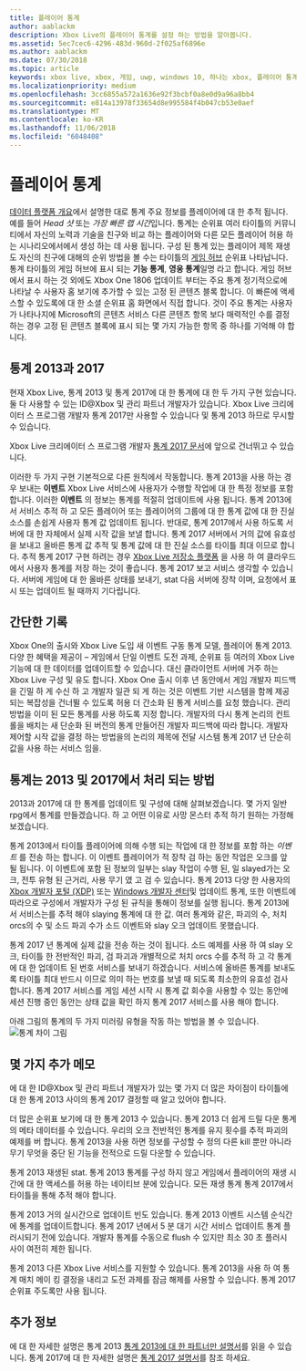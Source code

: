 ```yaml
---
title: 플레이어 통계
author: aablackm
description: Xbox Live의 플레이어 통계를 설정 하는 방법을 알아봅니다.
ms.assetid: 5ec7cec6-4296-483d-960d-2f025af6896e
ms.author: aablackm
ms.date: 07/30/2018
ms.topic: article
keywords: xbox live, xbox, 게임, uwp, windows 10, 하나는 xbox, 플레이어 통계, 순위표
ms.localizationpriority: medium
ms.openlocfilehash: 3cc6855a572a1636e92f3bcbf0a8e0d9a96a8bb4
ms.sourcegitcommit: e814a13978f33654d8e995584f4b047cb53e0aef
ms.translationtype: MT
ms.contentlocale: ko-KR
ms.lasthandoff: 11/06/2018
ms.locfileid: "6048408"
---
```

# <a name="player-stats"></a>플레이어 통계

[데이터 플랫폼 개요](../data-platform/data-platform.md)에서 설명한 대로 통계 주요 정보를 플레이어에 대 한 추적 됩니다. 예를 들어 *Head 샷* 또는 *가장 빠른 랩 시간*입니다. 통계는 순위표 여러 타이틀의 커뮤니티에서 자신의 노력과 기술을 친구와 비교 하는 플레이어와 다른 모든 플레이어 허용 하는 시나리오에서에서 생성 하는 데 사용 됩니다. 구성 된 통계 있는 플레이어 제목 재생도 자신의 친구에 대해의 순위 방법을 볼 수는 타이틀의 [게임 허브](../data-platform/designing-xbox-live-experiences.md) 순위표 나타납니다. 통계 타이틀의 게임 허브에 표시 되는 **기능 통계**, **영웅 통계**일명 라고 합니다. 게임 허브에서 표시 하는 것 외에도 Xbox One 1806 업데이트 부터는 주요 통계 정기적으로에 나타날 수 사용자 홈 보기에 추가할 수 있는 고정 된 콘텐츠 블록 합니다. 이 빠른에 액세스할 수 있도록에 대 한 소셜 순위표 홈 화면에서 직접 합니다. 것이 주요 통계는 사용자가 나타나지에 Microsoft의 콘텐츠 서비스 다른 콘텐츠 항목 보다 매력적인 수를 결정 하는 경우 고정 된 콘텐츠 블록에 표시 되는 몇 가지 가능한 항목 중 하나를 기억해 야 합니다.

## <a name="stats-2013-and-2017"></a>통계 2013과 2017

현재 Xbox Live, 통계 2013 및 통계 2017에 대 한 통계에 대 한 두 가지 구현 있습니다. 둘 다 사용할 수 있는 ID@Xbox 및 관리 파트너 개발자가 있습니다. Xbox Live 크리에이터 스 프로그램 개발자 통계 2017만 사용할 수 있습니다 및 통계 2013 하므로 무시할 수 있습니다.

Xbox Live 크리에이터 스 프로그램 개발자 [통계 2017 문서](stats2017.md)에 앞으로 건너뛰고 수 있습니다.

이러한 두 가지 구현 기본적으로 다른 원칙에서 작동합니다. 통계 2013을 사용 하는 경우 보내는 **이벤트** Xbox Live 서비스에 사용자가 수행할 작업에 대 한 특정 정보를 포함 합니다. 이러한 **이벤트** 의 정보는 통계를 적절히 업데이트에 사용 됩니다. 통계 2013에서 서비스 추적 하 고 모든 플레이어 또는 플레이어의 그룹에 대 한 통계 값에 대 한 진실 소스를 손쉽게 사용자 통계 값 업데이트 됩니다. 반대로, 통계 2017에서 사용 하도록 서버에 대 한 자체에서 실제 시작 값을 보낼 합니다. 통계 2017 서버에서 거의 값에 유효성을 보내고 올바른 통계 값 추적 및 통계 값에 대 한 진실 소스를 타이틀 최대 이므로 합니다. 추적 통계 2017 구현 하려는 경우 [Xbox Live 저장소 플랫폼](../storage-platform/storage-platform.md) 을 사용 하 여 클라우드에서 사용자 통계를 저장 하는 것이 좋습니다. 통계 2017 보고 서비스 생각할 수 있습니다. 서버에 게임에 대 한 올바른 상태를 보내기, stat 다음 서버에 장착 이며, 요청에서 표시 또는 업데이트 될 때까지 기다립니다.

## <a name="a-brief-history"></a>간단한 기록

Xbox One의 출시와 Xbox Live 도입 새 이벤트 구동 통계 모델, 플레이어 통계 2013. 다양 한 혜택을 제공이 – 게임에서 단일 이벤트 도전 과제, 순위표 등 여러의 Xbox Live 기능에 대 한 데이터를 업데이트할 수 있습니다. 대신 클라이언트 서버에 거주 하는 Xbox Live 구성 및 유도 합니다. Xbox One 출시 이후 년 동안에서 게임 개발자 피드백을 긴밀 하 게 수신 하 고 개발자 일관 되 게 하는 것은 이벤트 기반 시스템을 함께 제공 되는 복잡성을 건너뛸 수 있도록 허용 더 간소화 된 통계 서비스를 요청 했습니다. 관리 방법을 이미 된 모든 통계를 사용 하도록 지정 합니다. 개발자의 다시 통계 논리의 컨트롤을 배치는 새 단순화 된 버전의 통계 만들어진 개발자 피드백에 따라 합니다. 개발자 제어할 시작 값을 결정 하는 방법을의 논리의 제목에 전달 시스템 통계 2017 년 단순히 값을 사용 하는 서비스 임을.

## <a name="how-stats-are-handled-in-2013-and-2017"></a>통계는 2013 및 2017에서 처리 되는 방법

2013과 2017에 대 한 통계를 업데이트 및 구성에 대해 살펴보겠습니다. 몇 가지 일반 rpg에서 통계를 만들겠습니다. 하 고 어떤 이유로 사망 몬스터 추적 하기 원하는 가정해 보겠습니다.

통계 2013에서 타이틀 플레이어에 의해 수행 되는 작업에 대 한 정보를 포함 하는 *이벤트* 를 전송 하는 합니다. 이 이벤트 플레이어가 적 장착 검 하는 동안 작업은 오크를 앞 될 됩니다. 이 이벤트에 포함 된 정보의 일부는 slay 작업이 수행 된, 일 slayed가는 오크, 전투 유형 된 근거리, 사용 무기 였 고 검 수 있습니다. 통계 2013 다양 한 사용자의 [Xbox 개발자 포털 (XDP)](https://xdp.xboxlive.com/User/Contact/MyAccess?selectedMenu=devaccounts) 또는 [Windows 개발자 센터](https://developer.microsoft.com/en-us/windows)및 업데이트 통계, 또한 이벤트에 따라으로 구성에서 개발자가 구성 된 규칙을 통해이 정보를 실행 됩니다. 통계 2013에서 서비스는를 추적 해야 slaying 통계에 대 한 값. 여러 통계와 같은, 파괴의 수, 처치 orcs의 수 및 소드 파괴 수가 소드 이벤트와 slay 오크 업데이트 못했습니다.

통계 2017 년 통계에 실제 값을 전송 하는 것이 됩니다. 소드 예제를 사용 하 여 slay 오크, 타이틀 한 전반적인 파괴, 검 파괴과 개별적으로 처치 orcs 수를 추적 하 고 각 통계에 대 한 업데이트 된 번호 서비스를 보내기 하겠습니다. 서비스에 올바른 통계를 보내도록 타이틀 최대 반드시 이므로 의미 하는 번호를 보낼 때 되도록 최소한의 유효성 검사 합니다. 통계 2017 서비스를 게임 세션 시작 시 통계 값 회수을 사용할 수 있는 동안에 세션 진행 중인 동안는 상태 값을 확인 하지 통계 2017 서비스를 사용 해야 합니다.

아래 그림의 통계의 두 가지 미러링 유형을 작동 하는 방법을 볼 수 있습니다.
![통계 차이 그림](../images/stats/Stats2013-7DiagramColored.jpg)

## <a name="a-few-more-notes"></a>몇 가지 추가 메모

에 대 한 ID@Xbox 및 관리 파트너 개발자가 있는 몇 가지 더 많은 차이점이 타이틀에 대 한 통계 2013 사이의 통계 2017 결정할 때 알고 있어야 합니다.

더 많은 순위표 보기에 대 한 통계 2013 수 있습니다.
통계 2013 더 쉽게 드릴 다운 통계의 메타 데이터를 수 있습니다. 우리의 오크 전반적인 통계를 유지 횟수를 추적 파괴의 예제를 버 합니다. 통계 2013을 사용 하면 정보를 구성할 수 정의 다른 kill 뿐만 아니라 무기 무엇을 중단 된 기능을 전적으로 드릴 다운할 수 있습니다.

통계 2013 재생된 stat. 통계 2013 통계를 구성 하지 않고 게임에서 플레이어의 재생 시간에 대 한 액세스를 허용 하는 네이티브 분에 있습니다. 모든 재생 통계 통계 2017에서 타이틀을 통해 추적 해야 합니다.

통계 2013 거의 실시간으로 업데이트 빈도 있습니다.
통계 2013 이벤트 시스템 순식간에 통계를 업데이트합니다. 통계 2017 년에서 5 분 대기 시간 서비스 업데이트 통계 플러시되기 전에 있습니다. 개발자 통계를 수동으로 flush 수 있지만 최소 30 초 플러시 사이 여전히 제한 됩니다.

통계 2013 다른 Xbox Live 서비스를 지원할 수 있습니다.
통계 2013을 사용 하 여 통계 매치 메이 킹 결정을 내리고 도전 과제를 잠금 해제를 사용할 수 있습니다. 통계 2017 순위표 주도록만 사용 됩니다.

## <a name="further-reading"></a>추가 정보

에 대 한 자세한 설명은 통계 2013 [통계 2013에 대 한 파트너만 설명서](https://developer.microsoft.com/en-us/games/xbox/docs/xboxlive/xbox-live-partners/event-driven-data-platform/user-stats)를 읽을 수 있습니다.
통계 2017에 대 한 자세한 설명은 [통계 2017 설명서](stats2017.md)를 참조 하세요.